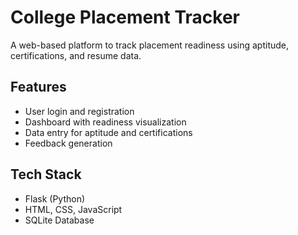 # College Placement Tracker

A web-based platform to track placement readiness using aptitude, certifications, and resume data.

## Features
- User login and registration
- Dashboard with readiness visualization
- Data entry for aptitude and certifications
- Feedback generation

## Tech Stack
- Flask (Python)
- HTML, CSS, JavaScript
- SQLite Database
